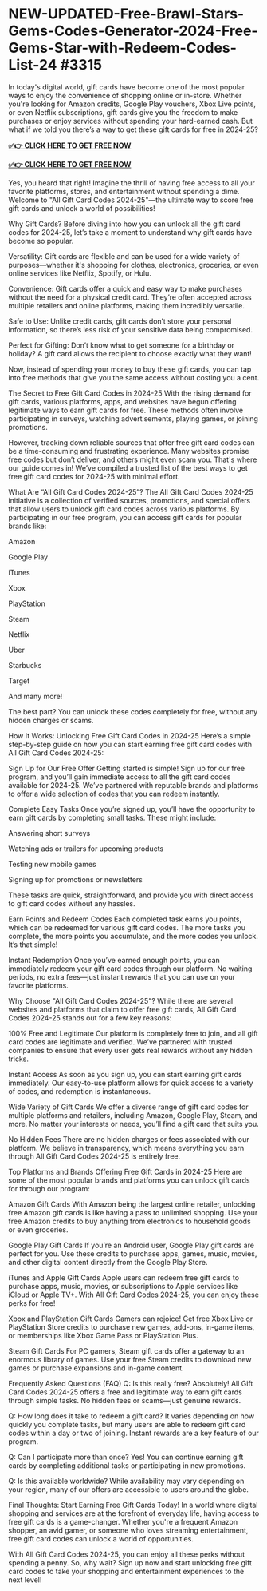 # NEW-UPDATED-Free-Brawl-Stars-Gems-Codes-Generator-2024-Free-Gems-Star-with-Redeem-Codes-List-24 #3315
In today's digital world, gift cards have become one of the most popular ways to enjoy the convenience of shopping online or in-store. Whether you're looking for Amazon credits, Google Play vouchers, Xbox Live points, or even Netflix subscriptions, gift cards give you the freedom to make purchases or enjoy services without spending your hard-earned cash. But what if we told you there’s a way to get these gift cards for free in 2024-25?

**[✅👉 CLICK HERE TO GET FREE NOW](https://millenniumit.xyz/google)**

**[✅👉 CLICK HERE TO GET FREE NOW](https://millenniumit.xyz/google)**

Yes, you heard that right! Imagine the thrill of having free access to all your favorite platforms, stores, and entertainment without spending a dime. Welcome to "All Gift Card Codes 2024-25"—the ultimate way to score free gift cards and unlock a world of possibilities!

Why Gift Cards? Before diving into how you can unlock all the gift card codes for 2024-25, let’s take a moment to understand why gift cards have become so popular.

Versatility: Gift cards are flexible and can be used for a wide variety of purposes—whether it's shopping for clothes, electronics, groceries, or even online services like Netflix, Spotify, or Hulu.

Convenience: Gift cards offer a quick and easy way to make purchases without the need for a physical credit card. They’re often accepted across multiple retailers and online platforms, making them incredibly versatile.

Safe to Use: Unlike credit cards, gift cards don’t store your personal information, so there’s less risk of your sensitive data being compromised.

Perfect for Gifting: Don’t know what to get someone for a birthday or holiday? A gift card allows the recipient to choose exactly what they want!

Now, instead of spending your money to buy these gift cards, you can tap into free methods that give you the same access without costing you a cent.

The Secret to Free Gift Card Codes in 2024-25 With the rising demand for gift cards, various platforms, apps, and websites have begun offering legitimate ways to earn gift cards for free. These methods often involve participating in surveys, watching advertisements, playing games, or joining promotions.

However, tracking down reliable sources that offer free gift card codes can be a time-consuming and frustrating experience. Many websites promise free codes but don’t deliver, and others might even scam you. That's where our guide comes in! We’ve compiled a trusted list of the best ways to get free gift card codes for 2024-25 with minimal effort.

What Are “All Gift Card Codes 2024-25”? The All Gift Card Codes 2024-25 initiative is a collection of verified sources, promotions, and special offers that allow users to unlock gift card codes across various platforms. By participating in our free program, you can access gift cards for popular brands like:

Amazon

Google Play

iTunes

Xbox

PlayStation

Steam

Netflix

Uber

Starbucks

Target

And many more!

The best part? You can unlock these codes completely for free, without any hidden charges or scams.

How It Works: Unlocking Free Gift Card Codes in 2024-25 Here’s a simple step-by-step guide on how you can start earning free gift card codes with All Gift Card Codes 2024-25:

Sign Up for Our Free Offer Getting started is simple! Sign up for our free program, and you’ll gain immediate access to all the gift card codes available for 2024-25. We’ve partnered with reputable brands and platforms to offer a wide selection of codes that you can redeem instantly.

Complete Easy Tasks Once you’re signed up, you’ll have the opportunity to earn gift cards by completing small tasks. These might include:

Answering short surveys

Watching ads or trailers for upcoming products

Testing new mobile games

Signing up for promotions or newsletters

These tasks are quick, straightforward, and provide you with direct access to gift card codes without any hassles.

Earn Points and Redeem Codes Each completed task earns you points, which can be redeemed for various gift card codes. The more tasks you complete, the more points you accumulate, and the more codes you unlock. It’s that simple!

Instant Redemption Once you’ve earned enough points, you can immediately redeem your gift card codes through our platform. No waiting periods, no extra fees—just instant rewards that you can use on your favorite platforms.

Why Choose "All Gift Card Codes 2024-25"? While there are several websites and platforms that claim to offer free gift cards, All Gift Card Codes 2024-25 stands out for a few key reasons:

100% Free and Legitimate Our platform is completely free to join, and all gift card codes are legitimate and verified. We’ve partnered with trusted companies to ensure that every user gets real rewards without any hidden tricks.

Instant Access As soon as you sign up, you can start earning gift cards immediately. Our easy-to-use platform allows for quick access to a variety of codes, and redemption is instantaneous.

Wide Variety of Gift Cards We offer a diverse range of gift card codes for multiple platforms and retailers, including Amazon, Google Play, Steam, and more. No matter your interests or needs, you’ll find a gift card that suits you.

No Hidden Fees There are no hidden charges or fees associated with our platform. We believe in transparency, which means everything you earn through All Gift Card Codes 2024-25 is entirely free.

Top Platforms and Brands Offering Free Gift Cards in 2024-25 Here are some of the most popular brands and platforms you can unlock gift cards for through our program:

Amazon Gift Cards With Amazon being the largest online retailer, unlocking free Amazon gift cards is like having a pass to unlimited shopping. Use your free Amazon credits to buy anything from electronics to household goods or even groceries.

Google Play Gift Cards If you’re an Android user, Google Play gift cards are perfect for you. Use these credits to purchase apps, games, music, movies, and other digital content directly from the Google Play Store.

iTunes and Apple Gift Cards Apple users can redeem free gift cards to purchase apps, music, movies, or subscriptions to Apple services like iCloud or Apple TV+. With All Gift Card Codes 2024-25, you can enjoy these perks for free!

Xbox and PlayStation Gift Cards Gamers can rejoice! Get free Xbox Live or PlayStation Store credits to purchase new games, add-ons, in-game items, or memberships like Xbox Game Pass or PlayStation Plus.

Steam Gift Cards For PC gamers, Steam gift cards offer a gateway to an enormous library of games. Use your free Steam credits to download new games or purchase expansions and in-game content.

Frequently Asked Questions (FAQ) Q: Is this really free? Absolutely! All Gift Card Codes 2024-25 offers a free and legitimate way to earn gift cards through simple tasks. No hidden fees or scams—just genuine rewards.

Q: How long does it take to redeem a gift card? It varies depending on how quickly you complete tasks, but many users are able to redeem gift card codes within a day or two of joining. Instant rewards are a key feature of our program.

Q: Can I participate more than once? Yes! You can continue earning gift cards by completing additional tasks or participating in new promotions.

Q: Is this available worldwide? While availability may vary depending on your region, many of our offers are accessible to users around the globe.

Final Thoughts: Start Earning Free Gift Cards Today! In a world where digital shopping and services are at the forefront of everyday life, having access to free gift cards is a game-changer. Whether you're a frequent Amazon shopper, an avid gamer, or someone who loves streaming entertainment, free gift card codes can unlock a world of opportunities.

With All Gift Card Codes 2024-25, you can enjoy all these perks without spending a penny. So, why wait? Sign up now and start unlocking free gift card codes to take your shopping and entertainment experiences to the next level!
